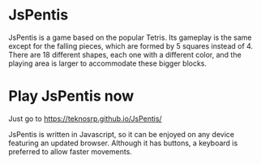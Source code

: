 # JsPentis

JsPentis is a game based on the popular Tetris. Its gameplay is the same except for the falling pieces, which are formed by 5 squares instead of 4. There are 18 different shapes, each one with a different color, and the playing area is larger to accommodate these bigger blocks.

# Play JsPentis now

Just go to https://teknosrp.github.io/JsPentis/

JsPentis is written in Javascript, so it can be enjoyed on any device featuring an updated browser. Although it has buttons, a keyboard is preferred to allow faster movements.

